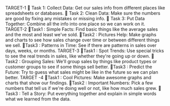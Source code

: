TARGET-1 
📌 Task 1: Collect Data: Get our sales info from different places like spreadsheets or databases.
📌 Task 2: Clean Data: Make sure the numbers are good by fixing any mistakes or missing info.
📌 Task 3: Put Data Together: Combine all the info into one place so we can work on it.
TARGET-2 
📌Task1 : Simple Facts: Find basic things like the average sales and the most and least we've sold.
📌Task2 : Pictures Help: Make graphs and charts to see how sales change over time or between different things we sell.
📌Task3 : Patterns in Time: See if there are patterns in sales over days, weeks, or months.
TARGET-3 
📌Task1 : Spot Trends: Use special tricks to see the real trends in sales, like whether they're going up or down.
📌Task2 : Grouping Sales: We'll group sales by things like product types or customer groups to see if some things sell better.
📌Task3 : Predict the Future: Try to guess what sales might be like in the future so we can plan better.
TARGET -4
📌Task1 : Cool Pictures: Make awesome graphs and charts that show our findings.
📌Task2 : Important Numbers: Pick a few numbers that tell us if we're doing well or not, like how much sales grew.
📌Task3 : Tell a Story: Put everything together and explain in simple words what we learned from the data.
